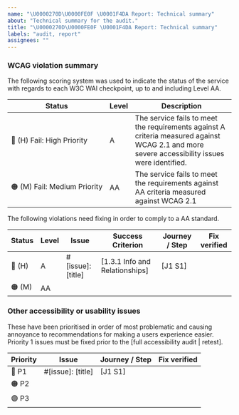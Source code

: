 ```yaml
---
name: "\U0000270D\U0000FE0F \U0001F4DA Report: Technical summary"
about: "Technical summary for the audit."
title: "\U0000270D\U0000FE0F \U0001F4DA Report: Technical summary"
labels: "audit, report"
assignees: ""
---
```

### WCAG violation summary

The following scoring system was used to indicate the status of the service with regards to each W3C WAI checkpoint, up to and including Level AA.

| Status                      | Level | Description                                                                                                                                   |
| --------------------------- | ----- | --------------------------------------------------------------------------------------------------------------------------------------------- |
| 🔴 (H) Fail: High Priority   | A     | The service fails to meet the requirements against A criteria measured against WCAG 2.1 and more severe accessibility issues were identified. |
| 🟠 (M) Fail: Medium Priority | AA    | The service fails to meet the requirements against AA criteria measured against WCAG 2.1                                                      |

The following violations need fixing in order to comply to a AA standard.

| Status | Level | Issue             | Success Criterion              | Journey / Step | Fix verified |
| ------ | ----- | ----------------- | ------------------------------ | -------------- | ------------ |
| 🔴 (H)  | A     | #[issue]: [title] | [1.3.1 Info and Relationships] | [J1 S1]        |              |
| 🟠 (M)  | AA    |                   |                                |                |              |

### Other accessibility or usability issues

These have been prioritised in order of most problematic and causing annoyance to recommendations for making a users experience easier. Priority 1 issues must be fixed prior to the [full accessibility audit | retest].

| Priority | Issue             | Journey / Step | Fix verified |
| -------- | ----------------- | -------------- | ------------ |
| 🔴 P1     | #[issue]: [title] | [J1 S1]        |              |
| 🟠 P2     |                   |                |              |
| 🟣 P3     |                   |                |              |
